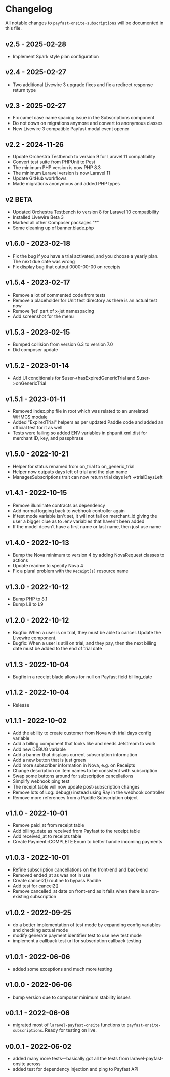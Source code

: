 # Changelog

All notable changes to `payfast-onsite-subscriptions` will be documented in this file.

## v2.5 - 2025-02-28

- Implement Spark style plan configuration

## v2.4 - 2025-02-27

- Two additional Livewire 3 upgrade fixes and fix a redirect response return type

## v2.3 - 2025-02-27

- Fix camel case name spacing issue in the Subscriptions component
- Do not down on migrations anymore and convert to anonymous classes
- New Livewire 3 compatible Payfast modal event opener

## v2.2 - 2024-11-26

- Update Orchestra Testbench to version 9 for Laravel 11 compatibility
- Convert test suite from PHPUnit to Pest
- The minimum PHP version is now PHP 8.3
- The minimum Laravel version is now Laravel 11
- Update GitHub workflows
- Made migrations anonymous and added PHP types

## v2 BETA

- Updated Orchestra Testbench to version 8 for Laravel 10 compatibility
- Installed Livewire Beta 3
- Marked all other Composer packages "*"
- Some cleaning up of banner.blade.php

## v1.6.0 - 2023-02-18

- Fix the bug if you have a trial activated, and you choose a yearly plan. The next due date was wrong
- Fix display bug that output 0000-00-00 on receipts

## v1.5.4 - 2023-02-17

- Remove a lot of commented code from tests
- Remove a placeholder for Unit test directory as there is an actual test now
- Remove 'jet' part of x-jet namespacing
- Add screenshot for the menu

## v1.5.3 - 2023-02-15

- Bumped collision from version 6.3 to version 7.0
- Did composer update

## v1.5.2 - 2023-01-14

- Add UI conditionals for $user->hasExpiredGenericTrial and $user->onGenericTrial 

## v1.5.1 - 2023-01-11
- Removed index.php file in root which was related to an unrelated WHMCS module
- Added "ExpiredTrial" helpers as per updated Paddle code and added an official test for it as well
- Tests were failing so added ENV variables in phpunit.xml.dist for merchant ID, key, and passphrase

## v1.5.0 - 2022-10-21

- Helper for status renamed from on_trial to on_generic_trial
- Helper now outputs days left of trial and the plan name
- ManagesSubscriptions trait can now return trial days left ->trialDaysLeft

## v1.4.1 - 2022-10-15

- Remove illuminate contracts as dependency
- Add normal logging back to webhook controller again
- If test mode variable isn't set, it will not fail on merchant_id giving the user a bigger clue as to .env variables that haven't been added
- If the model doesn't have a first name or last name, then just use name

## v1.4.0 - 2022-10-13

- Bump the Nova minimum to version 4 by adding NovaRequest classes to actions
- Update readme to specify Nova 4
- Fix a plural problem with the `Receipt[s]` resource name

## v1.3.0 - 2022-10-12

- Bump PHP to 8.1
- Bump L8 to L9

## v1.2.0 - 2022-10-12

- Bugfix: When a user is on trial, they must be able to cancel. Update the Livewire component.
- Bugfix: When a user is still on trial, and they pay, then the next billing date must be added to the end of trial date

## v1.1.3 - 2022-10-04

- Bugfix in a receipt blade allows for null on Payfast field billing_date

## v1.1.2 - 2022-10-04

- Release

## v1.1.1 - 2022-10-02

- Add the ability to create customer from Nova with trial days config variable
- Add a billing component that looks like and needs Jetstream to work
- Add new DEBUG variable
- Add a banner that displays current subscription information
- Add a new button that is just green
- Add more subscriber information in Nova, e.g. on Receipts
- Change description on item names to be consistent with subscription
- Swap some buttons around for subscription cancellations
- Simplify webhook ping test
- The receipt table will now update post-subscription changes
- Remove lots of Log::debug() instead using Ray in the webhook controller
- Remove more references from a Paddle Subscription object


## v1.1.0 - 2022-10-01

- Remove paid_at from receipt table
- Add billing_date as received from Payfast to the receipt table
- Add received_at to receipts table
- Create Payment::COMPLETE Enum to better handle incoming payments

## v1.0.3 - 2022-10-01

- Refine subscription cancellations on the front-end and back-end
- Removed ended_at as was not in use
- Create cancel2() routine to bypass Paddle
- Add test for cancel2()
- Remove cancelled_at date on front-end as it fails when there is a non-existing subscription

## v1.0.2 - 2022-09-25

- do a better implementation of test mode by expanding config variables and checking actual mode
- modify generate payment identifier test to use new test mode
- implement a callback test url for subscription callback testing

## v1.0.1 - 2022-06-06

- added some exceptions and much more testing

## v1.0.0 - 2022-06-06

- bump version due to composer minimum stability issues

## v0.1.1 - 2022-06-06

- migrated most of `laravel-payfast-onsite` functions to `payfast-onsite-subscriptions`. Ready for testing on live.

## v0.0.1 - 2022-06-02

- added many more tests—basically got all the tests from laravel-payfast-onsite across
- added test for dependency injection and ping to Payfast API
